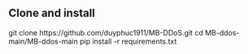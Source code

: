<h2>Clone and install</h2>
<p>git clone https://github.com/duyphuc1911/MB-DDoS.git
cd MB-ddos-main/MB-ddos-main
pip install -r requirements.txt</p>
